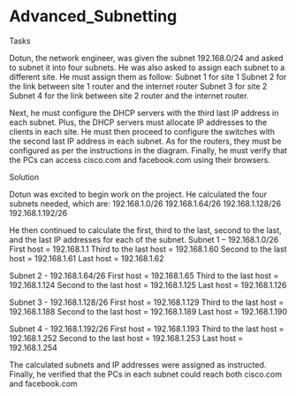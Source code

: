 # Advanced_Subnetting

Tasks

Dotun, the network engineer, was given the subnet 192.168.0/24 and asked to subnet it into four subnets. He was also asked to assign each subnet to a different site. 
He must assign them as follow:
Subnet 1 for site 1
Subnet 2 for the link between site 1 router and the internet router
Subnet 3 for site 2
Subnet 4 for the link between site 2 router and the internet router.

Next, he must configure the DHCP servers with the third last IP address in each subnet. Plus, the DHCP servers must allocate IP addresses to the clients in each site.
He must then proceed to configure the switches with the second last IP address in each subnet. 
As for the routers, they must be configured as per the instructions in the diagram.
Finally, he must verify that the PCs can access cisco.com and facebook.com using their browsers.

Solution

Dotun was excited to begin work on the project. He calculated the four subnets needed, which are:
192.168.1.0/26
192.168.1.64/26
192.168.1.128/26
192.168.1.192/26

He then continued to calculate the first, third to the last, second to the last, and the last IP addresses for each of the subnet.
Subnet 1 – 192.168.1.0/26
First host = 192.168.1.1
Third to the last host = 192.168.1.60
Second to the last host = 192.168.1.61
Last host = 192.168.1.62         

Subnet 2 - 192.168.1.64/26
First host = 192.168.1.65
Third to the last host = 192.168.1.124
Second to the last host = 192.168.1.125
Last host = 192.168.1.126 

Subnet 3 - 192.168.1.128/26
First host = 192.168.1.129
Third to the last host = 192.168.1.188
Second to the last host = 192.168.1.189
Last host = 192.168.1.190    

Subnet 4 - 192.168.1.192/26
First host =   192.168.1.193
Third to the last host = 192.168.1.252
Second to the last host = 192.168.1.253
Last host =   192.168.1.254         

The calculated subnets and IP addresses were assigned as instructed.
Finally, he verified that the PCs in each subnet could reach both cisco.com and facebook.com





